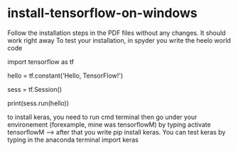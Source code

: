 # install-tensorflow-on-windows
Follow the installation steps in the PDF files without any changes. It should work right away
To test your installation, in spyder you write the heelo world code

import tensorflow as tf

hello = tf.constant('Hello, TensorFlow!')

sess = tf.Session()

print(sess.run(hello))

to install keras, you need to run cmd terminal then go under your environement (forexample, mine was tensorflowM) by typing activate tensorflowM  --> after that you write pip install keras. You can test keras by typing in the anaconda terminal import keras

